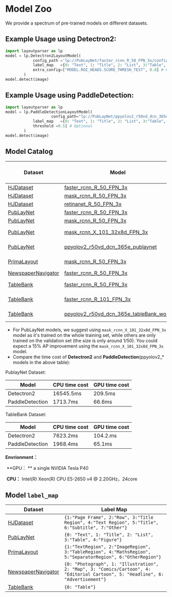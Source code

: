 # Model Zoo

We provide a spectrum of pre-trained models on different datasets.

## Example Usage using Detectron2: 

```python
import layoutparser as lp
model = lp.Detectron2LayoutModel(
            config_path ='lp://PubLayNet/faster_rcnn_R_50_FPN_3x/config', # In model catalog
            label_map   ={0: "Text", 1: "Title", 2: "List", 3:"Table", 4:"Figure"}, # In model`label_map`
            extra_config=["MODEL.ROI_HEADS.SCORE_THRESH_TEST", 0.8] # Optional
        )
model.detect(image)
```

## Example  Usage using PaddleDetection: 

```python
import layoutparser as lp
model = lp.PaddleDetectionLayoutModel(
  					config_path="lp://PubLayNet/ppyolov2_r50vd_dcn_365e_publaynet/config", # In model catalog
            label_map   ={0: "Text", 1: "Title", 2: "List", 3:"Table", 4:"Figure"}, # In model`label_map`
            threshold =0.5] # Optional
        )
model.detect(image)
```

## Model Catalog

| Dataset                                                      | Model                                                        | Config Path                                                  | Eval Result (mAP)                                            |
| ------------------------------------------------------------ | ------------------------------------------------------------ | ------------------------------------------------------------ | ------------------------------------------------------------ |
| [HJDataset](https://dell-research-harvard.github.io/HJDataset/) | [faster_rcnn_R_50_FPN_3x](https://www.dropbox.com/s/j4yseny2u0hn22r/config.yml?dl=1) | lp://HJDataset/faster_rcnn_R_50_FPN_3x/config                |                                                              |
| [HJDataset](https://dell-research-harvard.github.io/HJDataset/) | [mask_rcnn_R_50_FPN_3x](https://www.dropbox.com/s/4jmr3xanmxmjcf8/config.yml?dl=1) | lp://HJDataset/mask_rcnn_R_50_FPN_3x/config                  |                                                              |
| [HJDataset](https://dell-research-harvard.github.io/HJDataset/) | [retinanet_R_50_FPN_3x](https://www.dropbox.com/s/z8a8ywozuyc5c2x/config.yml?dl=1) | lp://HJDataset/retinanet_R_50_FPN_3x/config                  |                                                              |
| [PubLayNet](https://github.com/ibm-aur-nlp/PubLayNet)        | [faster_rcnn_R_50_FPN_3x](https://www.dropbox.com/s/f3b12qc4hc0yh4m/config.yml?dl=1) | lp://PubLayNet/faster_rcnn_R_50_FPN_3x/config                |                                                              |
| [PubLayNet](https://github.com/ibm-aur-nlp/PubLayNet)        | [mask_rcnn_R_50_FPN_3x](https://www.dropbox.com/s/u9wbsfwz4y0ziki/config.yml?dl=1) | lp://PubLayNet/mask_rcnn_R_50_FPN_3x/config                  |                                                              |
| [PubLayNet](https://github.com/ibm-aur-nlp/PubLayNet)        | [mask_rcnn_X_101_32x8d_FPN_3x](https://www.dropbox.com/s/nau5ut6zgthunil/config.yaml?dl=1) | lp://PubLayNet/mask_rcnn_X_101_32x8d_FPN_3x/config           | 88.98 [eval.csv](https://www.dropbox.com/s/15ytg3fzmc6l59x/eval.csv?dl=0) |
| [PubLayNet](https://github.com/ibm-aur-nlp/PubLayNet)        | [ppyolov2_r50vd_dcn_365e_publaynet](https://paddle-model-ecology.bj.bcebos.com/model/layout-parser/ppyolov2_r50vd_dcn_365e_publaynet.tar) | lp://PubLayNet/ppyolov2_r50vd_dcn_365e_publaynet/config      | 93.6 [eval.csv](https://paddle-model-ecology.bj.bcebos.com/model/layout-parser/eval_publaynet.csv) |
| [PrimaLayout](https://www.primaresearch.org/dataset/)        | [mask_rcnn_R_50_FPN_3x](https://www.dropbox.com/s/yc92x97k50abynt/config.yaml?dl=1) | lp://PrimaLayout/mask_rcnn_R_50_FPN_3x/config                | 69.35 [eval.csv](https://www.dropbox.com/s/9uuql57uedvb9mo/eval.csv?dl=0) |
| [NewspaperNavigator](https://news-navigator.labs.loc.gov/)   | [faster_rcnn_R_50_FPN_3x](https://www.dropbox.com/s/wnido8pk4oubyzr/config.yml?dl=1) | lp://NewspaperNavigator/faster_rcnn_R_50_FPN_3x/config       |                                                              |
| [TableBank](https://doc-analysis.github.io/tablebank-page/index.html) | [faster_rcnn_R_50_FPN_3x](https://www.dropbox.com/s/7cqle02do7ah7k4/config.yaml?dl=1) | lp://TableBank/faster_rcnn_R_50_FPN_3x/config                | 89.78 [eval.csv](https://www.dropbox.com/s/1uwnz58hxf96iw2/eval.csv?dl=0) |
| [TableBank](https://doc-analysis.github.io/tablebank-page/index.html) | [faster_rcnn_R_101_FPN_3x](https://www.dropbox.com/s/h63n6nv51kfl923/config.yaml?dl=1) | lp://TableBank/faster_rcnn_R_101_FPN_3x/config               | 91.26 [eval.csv](https://www.dropbox.com/s/e1kq8thkj2id1li/eval.csv?dl=0) |
| [TableBank](https://doc-analysis.github.io/tablebank-page/index.html) | [ppyolov2_r50vd_dcn_365e_tableBank_word](https://paddle-model-ecology.bj.bcebos.com/model/layout-parser/ppyolov2_r50vd_dcn_365e_tableBank_word.tar) | lp://TableBank/ppyolov2_r50vd_dcn_365e_tableBank_word/config | 96.2 [eval.csv](https://paddle-model-ecology.bj.bcebos.com/model/layout-parser/eval_tablebank.csv) |

* For PubLayNet models, we suggest using `mask_rcnn_X_101_32x8d_FPN_3x` model as it's trained on the whole training set, while others are only trained on the validation set (the size is only around 1/50). You could expect a 15% AP improvement using the `mask_rcnn_X_101_32x8d_FPN_3x` model.
* Compare the time cost  of **Detectron2** and **PaddleDetection**(ppyolov2_* models in the above table):

PublayNet Dataset:

| Model           | CPU time cost | GPU time cost |
| --------------- | ------------- | ------------- |
| Detectron2      | 16545.5ms     | 209.5ms       |
| PaddleDetection | 1713.7ms      | 66.6ms        |

TableBank Dataset:

| Model           | CPU time cost | GPU time cost |
| --------------- | ------------- | ------------- |
| Detectron2      | 7623.2ms      | 104.2.ms      |
| PaddleDetection | 1968.4ms      | 65.1ms        |

**Envrionment：**	

​	**GPU： ** a single NVIDIA Tesla P40

​	**CPU：**  Intel(R) Xeon(R) CPU E5-2650 v4 @ 2.20GHz，24core

## Model `label_map`

| Dataset                                                      | Label Map                                                    |
| ------------------------------------------------------------ | ------------------------------------------------------------ |
| [HJDataset](https://dell-research-harvard.github.io/HJDataset/) | `{1:"Page Frame", 2:"Row", 3:"Title Region", 4:"Text Region", 5:"Title", 6:"Subtitle", 7:"Other"}` |
| [PubLayNet](https://github.com/ibm-aur-nlp/PubLayNet)        | `{0: "Text", 1: "Title", 2: "List", 3:"Table", 4:"Figure"}`     |
| [PrimaLayout](https://www.primaresearch.org/dataset/)        | `{1:"TextRegion", 2:"ImageRegion", 3:"TableRegion", 4:"MathsRegion", 5:"SeparatorRegion", 6:"OtherRegion"}` |
| [NewspaperNavigator](https://news-navigator.labs.loc.gov/)        | `{0: "Photograph", 1: "Illustration", 2: "Map", 3: "Comics/Cartoon", 4: "Editorial Cartoon", 5: "Headline", 6: "Advertisement"}` |
| [TableBank](https://doc-analysis.github.io/tablebank-page/index.html)         | `{0: "Table"}` |